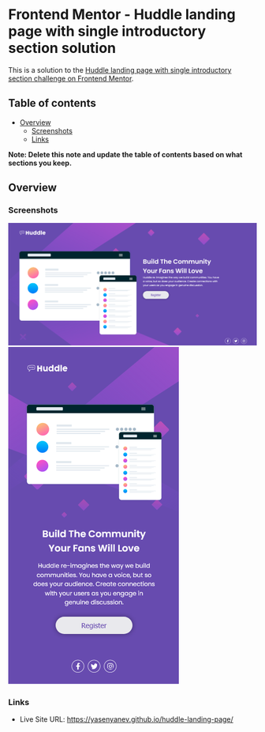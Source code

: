 # Frontend Mentor - Huddle landing page with single introductory section solution

This is a solution to the [Huddle landing page with single introductory section challenge on Frontend Mentor](https://www.frontendmentor.io/challenges/huddle-landing-page-with-a-single-introductory-section-B_2Wvxgi0).

## Table of contents

- [Overview](#overview)
  - [Screenshots](#screenshots)
  - [Links](#links)

**Note: Delete this note and update the table of contents based on what sections you keep.**

## Overview

### Screenshots
![Desktop Screenshot](images/Screenshot-desktop.png)
![Mobile Screenshot](images/Screenshot-mobile.png)

### Links

- Live Site URL: https://yasenyanev.github.io/huddle-landing-page/
